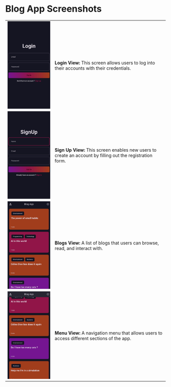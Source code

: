 # Blog App Screenshots

<table>
  <tr>
    <td>
      <img src="lib/assets/screenshots/blog1.png" alt="Login View" width="300">
    </td>
    <td>
      <b>Login View:</b> This screen allows users to log into their accounts with their credentials.
    </td>
  </tr>
  <tr>
    <td>
      <img src="lib/assets/screenshots/blog2.png" alt="Sign Up View" width="300">
    </td>
    <td>
      <b>Sign Up View:</b> This screen enables new users to create an account by filling out the registration form.
    </td>
  </tr>
  <tr>
    <td>
      <img src="lib/assets/screenshots/blog3.png" alt="Blogs View" width="300">
    </td>
    <td>
      <b>Blogs View:</b> A list of blogs that users can browse, read, and interact with.
    </td>
  </tr>
  <tr>
    <td>
      <img src="lib/assets/screenshots/blog4.png" alt="Menu View" width="300">
    </td>
    <td>
      <b>Menu View:</b> A navigation menu that allows users to access different sections of the app.
    </td>
  </tr>
</table>


